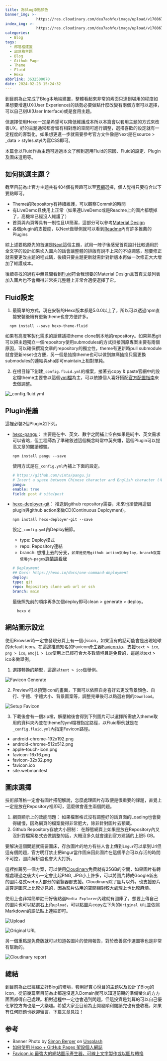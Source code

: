 ```yaml
---
title: 為Blog添點顏色
banner_img: >-
              https://res.cloudinary.com/deu7aohfe/image/upload/v1708673349/202402233632500070/jsqhpjfpf8yzq9ovelre.webp
index_img: >-
              https://res.cloudinary.com/deu7aohfe/image/upload/v1708673349/202402233632500070/jsqhpjfpf8yzq9ovelre.webp
categories:
  - Blog
tags:
  - 部落格建置
  - 部落格主題
  - Blog
  - Github Page
  - Theme
  - Fluid
  - Hexo
abbrlink: 3632500070
date: 2024-02-23 15:24:32
---
```

到目前為止完成了Blog本地端建置，整體看起來非常的素面只達到堪用的程度如果想要增進UX(User Experience)的話勢必要做點什麼改變有兩個方案可以選擇，可以自己刻UI(User Interface)或是套用主題。

但選擇使用Hexo一定是希望可以降低維護成本所以本篇會以套用主題的方式來改善UX，好的主題通常都會留有相對應的空間可進行調整，選搭喜歡的設定就有一定程度的客製化，如果想更進一步就需要參考官方文件像是Next是在source > _data > styles.styl內寫CSS即可。

本篇會以Fluid作為主題可透過本文了解到選用Fluid的原因、Fluid的設定、Plugin及圖床選用等。

## 如何挑選主題？
截至目前為止官方主題共有404個有興趣可以至[官網](https://hexo.io/themes/index.html)選擇，個人覺得只要符合以下要點即可。

- Theme的Repository有持續維護，可以觀察Commit的時間
- 有LiveDemo且使用上正常（如果連LiveDemo或是Readme上的圖片都壞掉了，高機率已經沒人維護了）
- 首頁與內頁等具有一制性且UI簡潔，這部分可以參考[Material Design](https://m3.material.io/)
- 各個plugin的支援度，以Next做舉例就可以看到[Readme](https://github.com/next-theme/awesome-next#live-preview)內有許多推薦的Plugins

綜上述要點原先的首選是[Next](https://github.com/next-theme/hexo-theme-next?tab=readme-ov-file)這個主題，試用一陣子後感覺首頁設計比較適用於全文字的設計如果坎入圖片的話會讓整體的排版有說不上來的不協調感，想要修正就需要更改主題的程式碼，後續只要主題更新就需針對新版本再做一次修正大大增加了維護成本。

後續尋找的過程中無意間看到[Fluid](https://github.com/fluid-dev/hexo-theme-fluid)符合我想要的Material Design且首頁文章列表加入圖片也不會顯得非常突兀整體上非常合適便選擇了它。

## Fluid設定
1. 最簡單的方式，現在安裝的Hexo版本都是5.0.0以上了，所以可以透過npm直接安裝後續有更新theme也會方便許多。
  ```properties
    npm install --save hexo-theme-fluid
  ```
  如果有高度客製化需求的話建議把theme clone到本地的repository。如果熟悉git可以把主題獨立一個repository使用submodules的方式掛接回原專案主要有兩個原因，可以確保撰寫文章的repository的獨立性，theme有更新時pull submodule就會更新reset也方便，另一個是抽換theme也可以做到無痛抽換只需更換submodules的連結與sha即可maintain上相對單純。

2. 在根目錄下創建`_config.fluid.yml`的檔案，接著去copy & paste官網中的設定檔theme主要會以這個[yml檔](https://github.com/fluid-dev/hexo-theme-fluid/blob/master/_config.yml)為主，可以依據個人喜好搭配[官方配置指南](https://fluid-dev.github.io/hexo-fluid-docs/guide/#%E5%85%B3%E4%BA%8E%E6%8C%87%E5%8D%97)來去做調整。

![_config.fluid.yml](https://res.cloudinary.com/deu7aohfe/image/upload/v1710251247/202402233632500070/sx5gkovjjinpfb9hwvsn.webp)

## Plugin推薦
這裡必裝2個Plugin如下列。
- [hexo-pangu](https://github.com/vinta/pangu.js)：
  主要是在中、英文、數字之間補上空白如果是純中、英文需求可以省略，但工程師為了準確敘述這個概念時常中英夾雜，這個Plugin可以提高文章的閱讀體驗。
    ```properties
    npm install pangu --save
    ```
  使用方式是在`_config.yml`內補上下面的設定。
    ```yaml
    # https://github.com/vinta/pangu.js
    # Insert a space between Chinese character and English character (中英文之間添加空格)
    pangu:
    enable: true
    field: post # site/post
    ```
- [hexo-deployer-git](https://github.com/hexojs/hexo-deployer-git)：
  推送到github repository需要，未來也須使用這個plugin與github action來做CD(Continuous Deployment)。
  ```properties
  npm install hexo-deployer-git --save
  ```
  設定`_config.yml`內Deploy細節。
  - type: Deploy模式
  - repo: Repository連結
  - branch: 想推上去的分支，`如果是使用github action來deploy，branch就需使用gh-pages`[詳情請看我](https://docs.github.com/en/pages/getting-started-with-github-pages/configuring-a-publishing-source-for-your-github-pages-site#troubleshooting-publishing-from-a-branch)

  ```yaml
  # Deployment
  ## Docs: https://hexo.io/docs/one-command-deployment
  deploy:
  type: git
  repo: Repository clone web url or ssh
  branch: main
  ```
  最後照先前的順序再多加個deploy即可clean > generate > deploy。
  ```properties
    hexo d
  ```

## 網站圖示設定
使用Browser時一定會發現分頁上有一個小icon，如果沒有的話可能會是出現地球的default icon。在這邊推薦知名的Favicon產生器[Favicon.io](https://favicon.io/)，支援`text > ico`, `png > ico`, `emoji > ico`使用上已經符合大多數情境且是免費的，這邊以text > ico來做舉例。
1. 選擇轉換的類型，這邊以`text > ico`做舉例。

![Favicon Generate](https://res.cloudinary.com/deu7aohfe/image/upload/v1710302230/202402233632500070/jszjbix5m9jtzbx0xlaz.webp)

2. Preview可以預覽icon的畫面，下面可以依照自身喜好去更改背景顏色、自行、字體、字體大小、背景圖案等，調整完畢後可以點選右側的`Download`。

![Setup Favicon](https://res.cloudinary.com/deu7aohfe/image/upload/v1710313413/202402233632500070/nbr3hcoymy7h2dldtxrw.webp)

3. 下載後會有一個zip檔，解壓縮後會得到下列圖片可以選擇所需放入theme取用的資料夾內並在theme的yml檔裡指定路徑，以Fluid舉例就是在`_config.fluid.yml`內指定Favicon路徑。
  - android-chrome-192x192.png
  - android-chrome-512x512.png
  - apple-touch-icon.png
  - favicon-16x16.png
  - favicon-32x32.png
  - favicon.ico
  - site.webmanifest

## 圖床選擇
技術部落格一定會有圖片搭配解說，怎麼處理圖片存取便是很重要的課題，直覺上一定是放在Repository裡即可，這麼做會產生兩個問題。

1. 網頁顯示上的效能問題：
    如果檔案格式沒有調整好的話頁面的Loading也會變得緩慢，因為網頁的檔案變得非常肥大，除非針對圖片去預載。
2. Github Repository存放大小限制：
   在靜態網頁上如果是放在Repository內又沒針對檔案格式去做調整的話，大概沒多久就會達到官方建議的上限5 GB。

要解決這個問題就需要圖床，存放圖片的地方有些人會上傳到`imgur`可以拿到Url但這有個問題，官方明訂禁止把imgur當作圖床因此圖片在這個平台可以存活的時間不可控，圖片解析度也會大大打折。

這裡推薦另一個方案，可以使用[Cloudinary](https://cloudinary.com/)免費就有25GB的空間，如果圖片有轉檔處理過之後大小一定會比起PNG, JPG小上許多，可以將圖片轉成Google新出的圖片格式webp大部分的瀏覽器都支援。Cloudinary除了圖片以外，也支援影片這算是圖床上比較少見的，因為影片佔用的空間相對較大處理上也比較麻煩。

使用上也非常簡單註冊好後點選`Media Explorer`內建就有圖庫了，想要上傳自己的圖片也可以點選右上角`upload`，可以點圖片copy左下角的`Original URL`並依照Markdown的語法貼上連結即可。

![Upload](https://res.cloudinary.com/deu7aohfe/image/upload/v1710342574/202402233632500070/zsqdqmaemczyf1vmfrdf.webp)

![Original URL](https://res.cloudinary.com/deu7aohfe/image/upload/v1710342565/202402233632500070/uyfoxea0wacrz9pjxeib.webp)

另一個重點是免費版就可以知道各圖片的使用報告，對於改善寫作選圖等也是非常有幫助的。

![Cloudinary report](https://res.cloudinary.com/deu7aohfe/image/upload/v1710379976/202402233632500070/mpetnff2f2dc7m0ulc0m.png)

## 總結
到目前為止已經建立好Blog的環境，套用好賞心悅目的主題以及設計了Blog的icon，從前幾篇至目前為止都還沒進入Domain就可以知道前期的準備蠻久的方方面面都得自己處理。相對過程中一定也會遇到問題，但這投資是划算的可以自己優化掌控方向也是一大樂趣。希望大家至目前為止開發順利閱讀完也有些收穫，如果有任何問題也歡迎留言，下篇文章見拉！
## 参考
- Banner Photo by <a href="https://unsplash.com/@8moments?utm_content=creditCopyText&utm_medium=referral&utm_source=unsplash">Simon Berger</a> on <a href="https://unsplash.com/photos/landscape-photography-of-mountains-twukN12EN7c?utm_content=creditCopyText&utm_medium=referral&utm_source=unsplash">Unsplash</a>
- [如何使用 Hexo + GitHub Pages 架設個人網誌](https://hackmd.io/@Heidi-Liu/note-hexo-github)
- [Favicon.io 最強大的網站圖示產生器，可線上文字製作或以圖片轉換](https://free.com.tw/favicon-io/)
